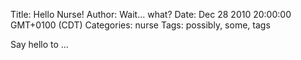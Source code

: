 Title: Hello Nurse!
Author: Wait... what?
Date: Dec 28 2010 20:00:00 GMT+0100 (CDT)
Categories: nurse
Tags: possibly, some, tags

Say hello to ...